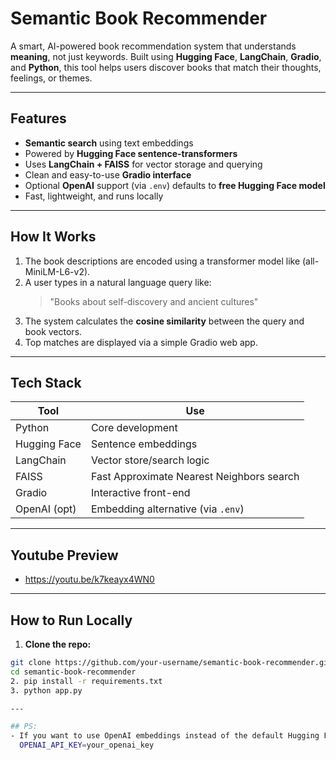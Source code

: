 # Semantic Book Recommender

A smart, AI-powered book recommendation system that understands **meaning**, not just keywords. Built using **Hugging Face**, **LangChain**, **Gradio**, and **Python**, this tool helps users discover books that match their thoughts, feelings, or themes.

---

## Features

-  **Semantic search** using text embeddings  
-  Powered by **Hugging Face sentence-transformers**  
-  Uses **LangChain + FAISS** for vector storage and querying  
-  Clean and easy-to-use **Gradio interface**  
-  Optional **OpenAI** support (via `.env`) defaults to **free Hugging Face model**  
-  Fast, lightweight, and runs locally

---

## How It Works

1. The book descriptions are encoded using a transformer model like (all-MiniLM-L6-v2).
2. A user types in a natural language query like:
   > "Books about self-discovery and ancient cultures"
3. The system calculates the **cosine similarity** between the query and book vectors.
4. Top matches are displayed via a simple Gradio web app.

---

## Tech Stack

| Tool         | Use                          |
|--------------|-------------------------------|
| Python       | Core development              |
| Hugging Face | Sentence embeddings           |
| LangChain    | Vector store/search logic     |
| FAISS        | Fast Approximate Nearest Neighbors search |
| Gradio       | Interactive front-end         |
| OpenAI (opt) | Embedding alternative (via `.env`) |

---

## Youtube Preview
- https://youtu.be/k7keayx4WN0

---

## How to Run Locally

1. **Clone the repo:**
```bash
git clone https://github.com/your-username/semantic-book-recommender.git
cd semantic-book-recommender
2. pip install -r requirements.txt
3. python app.py

---

## PS:
- If you want to use OpenAI embeddings instead of the default Hugging Face model:
  OPENAI_API_KEY=your_openai_key

